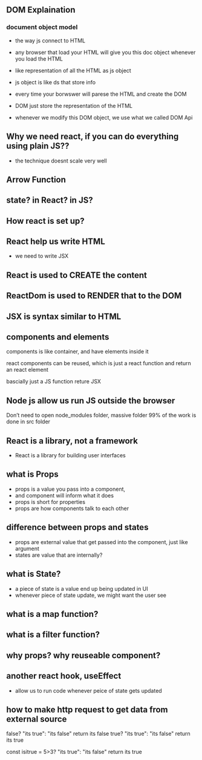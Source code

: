 ## DOM Explaination

### document object model
* the way js connect to HTML
* any browser that load your HTML will give you this doc object whenever you load the HTML

* like representation of all the HTML as js object
* js object is like ds that store info
* every time your borwswer will parese the HTML and create the DOM
* DOM just store the representation of the HTML
* whenever we modify this DOM object, we use what we called DOM Api


## Why we need react, if you can do everything using plain JS??
* the technique doesnt scale very well



## Arrow Function


## state? in React? in JS?

## How react is set up?

## React help us write HTML
* we need to write JSX

## React is used to CREATE the content
## ReactDom is used to RENDER that to the DOM
## JSX is syntax similar to HTML


## components and elements
components is like container, and have elements inside it

react components can be reused, which is just a react function
 and return an react element

bascially just a JS function reture JSX

## Node js allow us run JS outside the browser

Don’t need to open node_modules folder, massive folder
99% of the work is done in src folder



## React is a library, not a framework
* React is a library for building user interfaces

## what is Props
* props is a value you pass into a component,
* and component will inform what it does
* props is short for properties
* props are how components talk to each other

## difference between props and states
* props are external value that get passed into the component, just like argument
* states are value that are internally?


## what is State? 
* a piece of state is a value end up being updated in UI
* whenever piece of state update, we might want the user see


## what is a map function?
## what is a filter function?
## why props? why reuseable component?

## another react hook, useEffect
* allow us to run code whenever peice of state gets updated


## how to make http request to get data from external source


false? "its true": "its false"
return its false
true? "its true": "its false"
return its true

const isitrue = 5>3? "its true": "its false"
return its true

